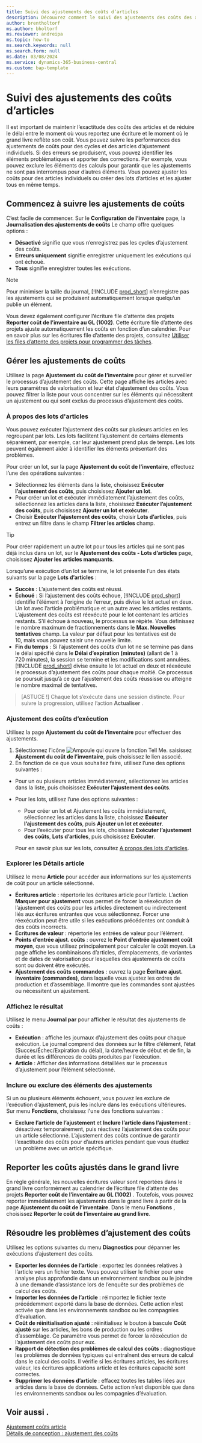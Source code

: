 ```yaml
---
title: Suivi des ajustements des coûts d’articles
description: Découvrez comment le suivi des ajustements des coûts des articles peut vous aider à maintenir l’exactitude de vos données sur les coûts des articles.
author: brentholtorf
ms.author: bholtorf
ms.reviewer: andreipa
ms.topic: how-to
ms.search.keywords: null
ms.search.form: null
ms.date: 03/08/2024
ms.service: dynamics-365-business-central
ms.custom: bap-template
---
```


# <a name="track-item-cost-adjustments"></a>Suivi des ajustements des coûts d’articles

Il est important de maintenir l’exactitude des coûts des articles et de réduire le délai entre le moment où vous reportez une écriture et le moment où le grand livre reflète son coût. Vous pouvez suivre les performances des ajustements de coûts pour des cycles et des articles d’ajustement individuels. Si des erreurs se produisent, vous pouvez identifier les éléments problématiques et apporter des corrections. Par exemple, vous pouvez exclure les éléments des calculs pour garantir que les ajustements ne sont pas interrompus pour d’autres éléments. Vous pouvez ajuster les coûts pour des articles individuels ou créer des lots d’articles et les ajuster tous en même temps.

## <a name="start-tracking-cost-adjustments"></a>Commencez à suivre les ajustements de coûts

C’est facile de commencer. Sur le **Configuration de l’inventaire** page, la **Journalisation des ajustements de coûts** Le champ offre quelques options :

* **Désactivé** signifie que vous n’enregistrez pas les cycles d’ajustement des coûts.
* **Erreurs uniquement** signifie enregistrer uniquement les exécutions qui ont échoué.
* **Tous** signifie enregistrer toutes les exécutions.

> [!NOTE]
> Pour minimiser la taille du journal, [!INCLUDE [prod_short](includes/prod_short.md)] n’enregistre pas les ajustements qui se produisent automatiquement lorsque quelqu’un publie un élément.

Vous devez également configurer l’écriture file d’attente des projets **Reporter coût de l’inventaire au GL (1002)**. Cette écriture file d’attente des projets ajuste automatiquement les coûts en fonction d’un calendrier. Pour en savoir plus sur les écritures file d’attente des projets, consultez [Utiliser les files d’attente des projets pour programmer des tâches](admin-job-queues-schedule-tasks.md).

## <a name="manage-cost-adjustments"></a>Gérer les ajustements de coûts

Utilisez la page **Ajustement du coût de l’inventaire** pour gérer et surveiller le processus d’ajustement des coûts. Cette page affiche les articles avec leurs paramètres de valorisation et leur état d’ajustement des coûts. Vous pouvez filtrer la liste pour vous concentrer sur les éléments qui nécessitent un ajustement ou qui sont exclus du processus d’ajustement des coûts.

### <a name="about-item-batches"></a>À propos des lots d'articles

Vous pouvez exécuter l’ajustement des coûts sur plusieurs articles en les regroupant par lots. Les lots facilitent l’ajustement de certains éléments séparément, par exemple, car leur ajustement prend plus de temps. Les lots peuvent également aider à identifier les éléments présentant des problèmes.

Pour créer un lot, sur la page **Ajustement du coût de l’inventaire**, effectuez l’une des opérations suivantes :

* Sélectionnez les éléments dans la liste, choisissez **Exécuter l’ajustement des coûts**, puis choisissez **Ajouter un lot**.
* Pour créer un lot et exécuter immédiatement l’ajustement des coûts, sélectionnez les articles dans la liste, choisissez **Exécuter l’ajustement des coûts**, puis choisissez **Ajouter un lot et exécuter**.
* Choisir **Exécuter l’ajustement des coûts**, choisir **Lots d’articles**, puis entrez un filtre dans le champ **Filtrer les articles** champ.
  
> [!TIP]
> Pour créer rapidement un autre lot pour tous les articles qui ne sont pas déjà inclus dans un lot, sur le **Ajustement des coûts - Lots d’articles** page, choisissez **Ajouter les articles manquants**.

Lorsqu’une exécution d’un lot se termine, le lot présente l’un des états suivants sur la page **Lots d’articles** :

* **Succès** : L’ajustement des coûts est réussi.
* **Échoué** : Si l’ajustement des coûts échoue, [!INCLUDE [prod_short](includes/prod_short.md)] identifie l’élément à l’origine de l’erreur, puis divise le lot actuel en deux. Un lot avec l’article problématique et un autre avec les articles restants. L’ajustement des coûts est réexécuté pour le lot contenant les articles restants. S’il échoue à nouveau, le processus se répète. Vous définissez le nombre maximum de fractionnements dans le **Max. Nouvelles tentatives** champ. La valeur par défaut pour les tentatives est de 10, mais vous pouvez saisir une nouvelle limite.
* **Fin du temps** : Si l’ajustement des coûts d’un lot ne se termine pas dans le délai spécifié dans le **Délai d’expiration (minutes)** (allant de 1 à 720 minutes), la session se termine et les modifications sont annulées. [!INCLUDE [prod_short](includes/prod_short.md)] divise ensuite le lot actuel en deux et réexécute le processus d’ajustement des coûts pour chaque moitié. Ce processus se poursuit jusqu’à ce que l’ajustement des coûts réussisse ou atteigne le nombre maximal de tentatives.

> [ASTUCE !] Chaque lot s’exécute dans une session distincte. Pour suivre la progression, utilisez l’action **Actualiser** .

### <a name="run-cost-adjustment"></a>Ajustement des coûts d’exécution

Utilisez la page **Ajustement du coût de l’inventaire** pour effectuer des ajustements.

1. Sélectionnez l’icône ![Ampoule qui ouvre la fonction Tell Me.](media/ui-search/search_small.png "Dites-moi ce que vous voulez faire") saisissez **Ajustement du coût de l’inventaire**, puis choisissez le lien associé.
1. En fonction de ce que vous souhaitez faire, utilisez l’une des options suivantes :

  * Pour un ou plusieurs articles immédiatement, sélectionnez les articles dans la liste, puis choisissez **Exécuter l’ajustement des coûts**.
  * Pour les lots, utilisez l’une des options suivantes :

    * Pour créer un lot et Ajustement les coûts immédiatement, sélectionnez les articles dans la liste, choisissez **Exécuter l’ajustement des coûts**, puis **Ajouter un lot et exécuter**.
    * Pour l’exécuter pour tous les lots, choisissez **Exécuter l’ajustement des coûts**, **Lots d’articles**, puis choisissez **Exécuter**.
    
    Pour en savoir plus sur les lots, consultez [A propos des lots d'articles](#about-item-batches).

### <a name="explore-item-details"></a>Explorer les Détails article

Utilisez le menu **Article** pour accéder aux informations sur les ajustements de coût pour un article sélectionné.

* **Écritures article** : répertorie les écritures article pour l’article. L’action **Marquer pour ajustement** vous permet de forcer la réexécution de l’ajustement des coûts pour les articles directement ou indirectement liés aux écritures entrantes que vous sélectionnez. Forcer une réexécution peut être utile si les exécutions précédentes ont conduit à des coûts incorrects.
* **Écritures de valeur** : répertorie les entrées de valeur pour l’élément.
* **Points d’entrée ajust. coûts** : ouvrez le **Point d’entrée ajustement coût moyen**, que vous utilisez principalement pour calculer le coût moyen. La page affiche les combinaisons d’articles, d’emplacements, de variantes et de dates de valorisation pour lesquelles des ajustements de coûts sont ou doivent être exécutés.
* **Ajustement des coûts commandes** : ouvrez la page **Écriture ajust. inventaire (commandes)**, dans laquelle vous ajustez les ordres de production et d’assemblage. Il montre que les commandes sont ajustées ou nécessitent un ajustement.

### <a name="view-the-outcome"></a>Affichez le résultat

Utilisez le menu **Journal par** pour afficher le résultat des ajustements de coûts :

* **Exécution** : affiche les journaux d’ajustement des coûts pour chaque exécution. Le journal comprend des données sur le filtre d’élément, l’état (Succès/Échec/Expiration du délai), la date/heure de début et de fin, la durée et les différences de coûts produites par l’exécution.
* **Article** : Afficher des informations détaillées sur le processus d’ajustement pour l’élément sélectionné.

### <a name="include-or-exclude-items-from-adjustments"></a>Inclure ou exclure des éléments des ajustements

Si un ou plusieurs éléments échouent, vous pouvez les exclure de l’exécution d’ajustement, puis les inclure dans les exécutions ultérieures. Sur menu **Fonctions**, choisissez l'une des fonctions suivantes :

* **Exclure l’article de l’ajustement** et **Inclure l’article dans l’ajustement** : désactivez temporairement, puis réactivez l’ajustement des coûts pour un article sélectionné. L’ajustement des coûts continue de garantir l’exactitude des coûts pour d’autres articles pendant que vous étudiez un problème avec un article spécifique.

## <a name="post-adjusted-costs-to-the-general-ledger"></a>Reporter les coûts ajustés dans le grand livre

En règle générale, les nouvelles écritures valeur sont reportées dans le grand livre conformément au calendrier de l’écriture file d’attente des projets **Reporter coût de l’inventaire au GL (1002)** . Toutefois, vous pouvez reporter immédiatement les ajustements dans le grand livre à partir de la page **Ajustement du coût de l’inventaire**. Dans le menu **Fonctions** , choisissez **Reporter le coût de l’inventaire au grand livre**.

## <a name="troubleshoot-cost-adjustments"></a>Résoudre les problèmes d’ajustement des coûts

Utilisez les options suivantes du menu **Diagnostics** pour dépanner les exécutions d’ajustement des coûts.

* **Exporter les données de l’article** : exportez les données relatives à l’article vers un fichier texte. Vous pouvez utiliser le fichier pour une analyse plus approfondie dans un environnement sandbox ou le joindre à une demande d’assistance lors de l’enquête sur des problèmes de calcul des coûts.
* **Importer les données de l’article** : réimportez le fichier texte précédemment exporté dans la base de données. Cette action n’est activée que dans les environnements sandbox ou les compagnies d’évaluation.
* **Coût de réinitialisation ajusté** : réinitialisez le bouton à bascule **Coût ajusté** sur les articles, les bons de production ou les ordres d’assemblage. Ce paramètre vous permet de forcer la réexécution de l’ajustement des coûts pour eux.
* **Rapport de détection des problèmes de calcul des coûts** : diagnostique les problèmes de données typiques qui entraînent des erreurs de calcul dans le calcul des coûts. Il vérifie si les écritures articles, les écritures valeur, les écritures applications article et les écritures capacité sont correctes.
* **Supprimer les données d’article** : effacez toutes les tables liées aux articles dans la base de données. Cette action n’est disponible que dans les environnements sandbox ou les compagnies d’évaluation.

## <a name="see-also"></a>Voir aussi .

[Ajustement coûts article](inventory-how-adjust-item-costs.md)  
[Détails de conception : ajustement des coûts](design-details-cost-adjustment.md)  
